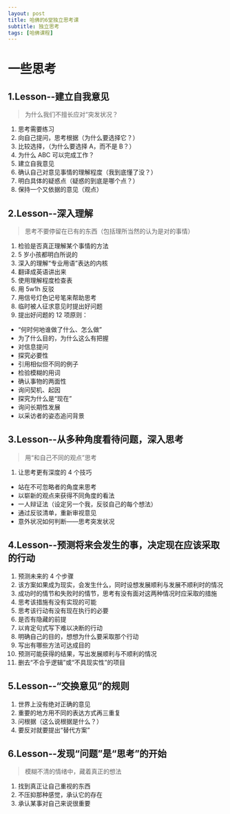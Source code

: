 ```yaml
---
layout: post
title: 哈佛的6堂独立思考课
subtitle: 独立思考
tags: [哈佛课程]
---
```


# 一些思考

## 1.Lesson--建立自我意见

> 为什么我们不擅长应对“突发状况？

1. 思考需要练习
2. 向自己提问，思考根据（为什么要选择它？）
3. 比较选择，（为什么要选择 A，而不是 B？）
4. 为什么 ABC 可以完成工作？
5. 建立自我意见
6. 确认自己对意见事情的理解程度（我到底懂了没？）
7. 明白具体的疑惑点（疑惑的到底是哪个点？）
8. 保持一个又依据的意见（观点）

## 2.Lesson--深入理解

> 思考不要停留在已有的东西（包括理所当然的认为是对的事情）

1. 检验是否真正理解某个事情的方法
2. 5 岁小孩都明白所说的
3. 深入的理解“专业用语”表达的内核
4. 翻译成英语讲出来
5. 使用理解程度检查表
6. 用 5w1h 反驳
7. 用信号灯色记号笔来帮助思考
8. 临时被人征求意见时提出好问题
9. 提出好问题的 12 项原则：

- “何时何地谁做了什么、怎么做”
- 为了什么目的，为什么这么有把握
- 对信息提问
- 探究必要性
- 引用相似但不同的例子
- 检验模糊的用词
- 确认事物的两面性
- 询问契机、起因
- 探究为什么是“现在”
- 询问长期性发展
- 以采访者的姿态追问背景

## 3.Lesson--从多种角度看待问题，深入思考

> 用“和自己不同的观点”思考

1. 让思考更有深度的 4 个技巧

- 站在不可忽略者的角度来思考
- 以崭新的观点来获得不同角度的看法
- 一人辩证法（设定另一个我，反驳自己的每个想法）
- 通过反驳清单，重新审视意见
- 意外状况如何判断——思考突发状况

## 4.Lesson--预测将来会发生的事，决定现在应该采取的行动

1. 预测未来的 4 个步骤
2. 该方案如果成为现实，会发生什么，同时设想发展顺利与发展不顺利时的情况
3. 成功时的情节和失败时的情节，思考有没有面对这两种情况时应采取的措施
4. 思考该措施有没有实现的可能
5. 思考该行动有没有现在执行的必要
6. 是否有隐藏的前提
7. 以肯定句式写下难以决断的行动
8. 明确自己的目的，想想为什么要采取那个行动
9. 写出有哪些方法可达成目的
10. 预测可能获得的结果，写出发展顺利与不顺利的情况
11. 删去“不合乎逻辑”或“不具现实性”的项目

## 5.Lesson--“交换意见”的规则

1. 世界上没有绝对正确的意见
2. 重要的地方用不同的表达方式再三重复
3. 问根据（这么说根据是什么？）
4. 要反对就要提出“替代方案”

## 6.Lesson--发现“问题”是“思考”的开始

> 模糊不清的情绪中，藏着真正的想法

1. 找到真正让自己重视的东西
2. 不压抑那种感觉，承认它的存在
3. 承认某事对自己来说很重要
